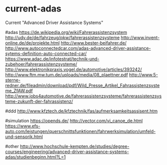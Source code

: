 # current-adas
Current "Advanced Driver Assistance Systems"

#adas
https://de.wikipedia.org/wiki/Fahrerassistenzsystem
http://udv.de/de/fahrzeug/pkw/fahrerassistenzsysteme
http://www.invent-online.de/de/projekte.html
http://www.bester-beifahrer.de/
http://www.autoconnectedcar.com/adas-advanced-driver-assistance-sytems-definition-auto-connected-car/
https://www.adac.de/infotestrat/technik-und-zubehoer/fahrerassistenzsysteme/
http://www.elektronikpraxis.vogel.de/automotive/articles/393242/
http://www.ftm.mw.tum.de/uploads/media/08_plaettner.pdf
http://www.5-sterne-redner.de/fileadmin/download/pdf/Wild_Presse_Artikel_Fahrassistenzsysteme_ZfAW.pdf
http://www.jobs4automotive.de/fahrerassistenzsysteme/fahrerassistenzsysteme-zukunft-der-fahrassistenz/

#ddd
http://www.kfztech.de/kfztechnik/fas/aufmerksamkeitsassisent.htm

#simulation
https://opends.de/
http://vector.com/vi_canoe_de.html
https://www.efs-auto.com/leistungen/querschnittsfunktionen/fahrwerksimulation/umfeld-und-sensorik.html

#other
http://www.hochschule-kempten.de/studies/degree-courses/engineering/advanced-driver-assistance-systems-adas/studienbeginn.html?L=1
